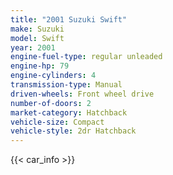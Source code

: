 ```yaml
---
title: "2001 Suzuki Swift"
make: Suzuki
model: Swift
year: 2001
engine-fuel-type: regular unleaded
engine-hp: 79
engine-cylinders: 4
transmission-type: Manual
driven-wheels: Front wheel drive
number-of-doors: 2
market-category: Hatchback
vehicle-size: Compact
vehicle-style: 2dr Hatchback
---
```


{{< car_info >}}
